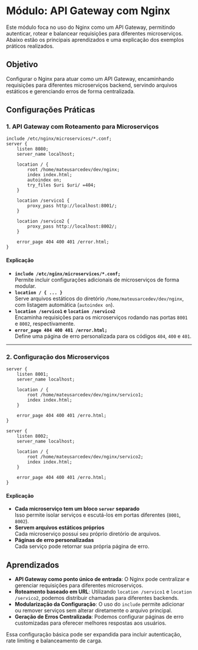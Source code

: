 # Módulo: API Gateway com Nginx

Este módulo foca no uso do Nginx como um API Gateway, permitindo autenticar, rotear e balancear requisições para diferentes microserviços. Abaixo estão os principais aprendizados e uma explicação dos exemplos práticos realizados.

## Objetivo
Configurar o Nginx para atuar como um API Gateway, encaminhando requisições para diferentes microserviços backend, servindo arquivos estáticos e gerenciando erros de forma centralizada.

## Configurações Práticas

### 1. API Gateway com Roteamento para Microserviços
```nginx
include /etc/nginx/microservices/*.conf;
server {
    listen 8080;
    server_name localhost;

    location / {
        root /home/mateusarcedev/dev/nginx;
        index index.html;
        autoindex on;
        try_files $uri $uri/ =404;
    }

    location /servico1 {
        proxy_pass http://localhost:8001/;
    }

    location /servico2 {
        proxy_pass http://localhost:8002/;
    }

    error_page 404 400 401 /error.html;
}
```

#### Explicação
- **`include /etc/nginx/microservices/*.conf;`**  
  Permite incluir configurações adicionais de microserviços de forma modular.
- **`location / { ... }`**  
  Serve arquivos estáticos do diretório `/home/mateusarcedev/dev/nginx`, com listagem automática (`autoindex on`).
- **`location /servico1` e `location /servico2`**  
  Encaminha requisições para os microserviços rodando nas portas `8001` e `8002`, respectivamente.
- **`error_page 404 400 401 /error.html;`**  
  Define uma página de erro personalizada para os códigos `404`, `400` e `401`.

---

### 2. Configuração dos Microserviços
```nginx
server {
    listen 8001;
    server_name localhost;

    location / {
        root /home/mateusarcedev/dev/nginx/servico1;
        index index.html;
    }

    error_page 404 400 401 /erro.html;
}

server {
    listen 8002;
    server_name localhost;

    location / {
        root /home/mateusarcedev/dev/nginx/servico2;
        index index.html;
    }

    error_page 404 400 401 /erro.html;
}
```

#### Explicação
- **Cada microserviço tem um bloco `server` separado**  
  Isso permite isolar serviços e escutá-los em portas diferentes (`8001`, `8002`).
- **Servem arquivos estáticos próprios**  
  Cada microserviço possui seu próprio diretório de arquivos.
- **Páginas de erro personalizadas**  
  Cada serviço pode retornar sua própria página de erro.

## Aprendizados
- **API Gateway como ponto único de entrada**: O Nginx pode centralizar e gerenciar requisições para diferentes microserviços.
- **Roteamento baseado em URL**: Utilizando `location /servico1` e `location /servico2`, podemos distribuir chamadas para diferentes backends.
- **Modularização da Configuração**: O uso do `include` permite adicionar ou remover serviços sem alterar diretamente o arquivo principal.
- **Geração de Erros Centralizada**: Podemos configurar páginas de erro customizadas para oferecer melhores respostas aos usuários.

Essa configuração básica pode ser expandida para incluir autenticação, rate limiting e balanceamento de carga.

